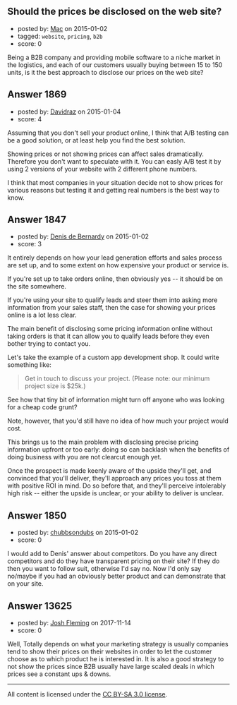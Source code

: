 ## Should the prices be disclosed on the web site?

- posted by: [Mac](https://stackexchange.com/users/5547525/mac) on 2015-01-02
- tagged: `website`, `pricing`, `b2b`
- score: 0

<p>Being a B2B company and providing mobile software to a niche market in the logistics, and each of our customers usually buying between 15 to 150 units, is it the best approach to disclose our prices on the web site?</p>



## Answer 1869

- posted by: [Davidraz](https://stackexchange.com/users/4447731/davidraz) on 2015-01-04
- score: 4

<p>Assuming that you don't sell your product online, I think that A/B testing can be a good solution, or at least help you find the best solution. </p>

<p>Showing prices or not showing prices can affect sales dramatically. Therefore you don't want to speculate with it. You can easly A/B test it by using 2 versions of your website with 2 different phone numbers.</p>

<p>I think that most companies in your situation decide not to show prices for various reasons but testing it and getting real numbers is the best way to know. </p>



## Answer 1847

- posted by: [Denis de Bernardy](https://stackexchange.com/users/182468/denis-de-bernardy) on 2015-01-02
- score: 3

<p>It entirely depends on how your lead generation efforts and sales process are set up, and to some extent on how expensive your product or service is.</p>

<p>If you're set up to take orders online, then obviously yes -- it should be on the site somewhere.</p>

<p>If you're using your site to qualify leads and steer them into asking more information from your sales staff, then the case for showing your prices online is a lot less clear.</p>

<p>The main benefit of disclosing some pricing information online without taking orders is that it can allow you to qualify leads before they even bother trying to contact you.</p>

<p>Let's take the example of a custom app development shop. It could write something like:</p>

<blockquote>
  <p>Get in touch to discuss your project. (Please note: our minimum project size is $25k.)</p>
</blockquote>

<p>See how that tiny bit of information might turn off anyone who was looking for a cheap code grunt?</p>

<p>Note, however, that you'd still have no idea of how much your project would cost.</p>

<p>This brings us to the main problem with disclosing precise pricing information upfront or too early: doing so can backlash when the benefits of doing business with you are not clearcut enough yet.</p>

<p>Once the prospect is made keenly aware of the upside they'll get, and convinced that you'll deliver, they'll approach any prices you toss at them with positive ROI in mind. Do so before that, and they'll perceive intolerably high risk -- either the upside is unclear, or your ability to deliver is unclear.</p>



## Answer 1850

- posted by: [chubbsondubs](https://stackexchange.com/users/51881/chubbsondubs) on 2015-01-02
- score: 0

<p>I would add to Denis' answer about competitors.  Do you have any direct competitors and do they have transparent pricing on their site?  If they do then you want to follow suit, otherwise I'd say no.  Now I'd only say no/maybe if you had an obviously better product and can demonstrate that on your site.</p>



## Answer 13625

- posted by: [Josh Fleming](https://stackexchange.com/users/11769315/josh-fleming) on 2017-11-14
- score: 0

<p>Well, Totally depends on what your marketing strategy is usually companies tend to show their prices on their websites in order to let the customer choose as to which product he is interested in. It is also a good strategy to not show the prices since B2B usually have large scaled deals in which prices see a constant ups &amp; downs.</p>




---

All content is licensed under the [CC BY-SA 3.0 license](https://creativecommons.org/licenses/by-sa/3.0/).
